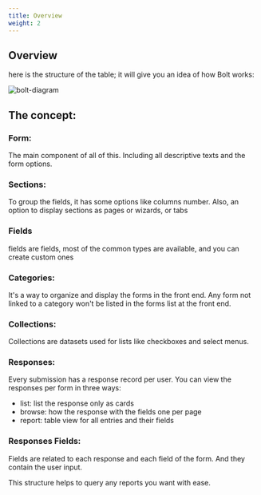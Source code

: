 ```yaml
---
title: Overview
weight: 2
---
```


## Overview
here is the structure of the table; it will give you an idea of how Bolt works:

![bolt-diagram](https://larazeus.com/images/screenshots/bolt/bolt-diagram.webp)

## The concept:

### Form:
The main component of all of this. Including all descriptive texts and the form options.

### Sections:
To group the fields, it has some options like columns number.
Also, an option to display sections as pages or wizards, or tabs

### Fields
fields are fields, most of the common types are available, and you can create custom ones

### Categories:
It's a way to organize and display the forms in the front end.
Any form not linked to a category won't be listed in the forms list at the front end.

### Collections:
Collections are datasets used for lists like checkboxes and select menus.

### Responses:
Every submission has a response record per user.
You can view the responses per form in three ways:
- list: list the response only as cards
- browse: how the response with the fields one per page
- report: table view for all entries and their fields

### Responses Fields:
Fields are related to each response and each field of the form. And they contain the user input.

This structure helps to query any reports you want with ease.
